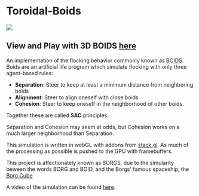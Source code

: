 # Toroidal-Boids
![](Toroidal_Boids_preview.gif)

## View and Play with 3D BOIDS [here](https://www.lnor.dev)

An implementation of the flocking behavior commonly known as [BOIDS](https://en.wikipedia.org/wiki/Boids). Boids are an artificial life program which simulate flocking with only three agent-based rules:

* **Separation**: Steer to keep at least a minimum distance from neighboring boids
* **Alignment**: Steer to align oneself with close boids
* **Cohesion**: Steer to keep oneself in the neighborhood of other boids.

Together these are called **SAC** principles.

Separation and Cohesion may seem at odds, but Cohesion works on a much larger neighborhood than Separation.

This simulation is written in webGL with addons from [stack.gl](stack.gl). As much of the processing as possible is pushed to the GPU with framebuffers.

This project is affectionately known as BORGS, due to the simularity beween the words BORG and BOID, and the Borgs' famous spaceship, the [Borg Cube](https://www.startrek.com/database_article/borg-cube)

A video of the simulation can be found [here](https://youtu.be/FO2auCMscuQ).
